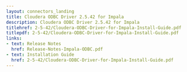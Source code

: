 ```yaml
---
layout: connectors_landing
title: Cloudera ODBC Driver 2.5.42 for Impala
description: Cloudera ODBC Driver 2.5.42 for Impala
titlehref: 2-5-42/Cloudera-ODBC-Driver-for-Impala-Install-Guide.pdf
titlepdf: 2-5-42/Cloudera-ODBC-Driver-for-Impala-Install-Guide.pdf
links:
- text: Release Notes
  href: Release-Notes-Impala-ODBC.pdf
- text: Installation Guide
  href: 2-5-42/Cloudera-ODBC-Driver-for-Impala-Install-Guide.pdf
---
```


